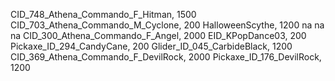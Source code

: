 CID_748_Athena_Commando_F_Hitman, 1500
CID_703_Athena_Commando_M_Cyclone, 200
HalloweenScythe, 1200
na
na
na
CID_300_Athena_Commando_F_Angel, 2000
EID_KPopDance03, 200
Pickaxe_ID_294_CandyCane, 200
Glider_ID_045_CarbideBlack, 1200
CID_369_Athena_Commando_F_DevilRock, 2000
Pickaxe_ID_176_DevilRock, 1200

